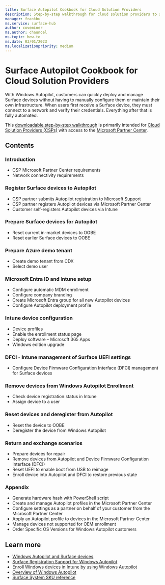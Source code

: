 ```yaml
---
title: Surface Autopilot Cookbook for Cloud Solution Providers
description: Step-by-step walkthrough for cloud solution providers to setup Windows Autopilot for customers with Surface devices
manager: frankbu
ms.service: surface-hub
author: coveminer
ms.author: chauncel
ms.topic: how-to
ms.date: 03/01/2023
ms.localizationpriority: medium
---
```

# Surface Autopilot Cookbook for Cloud Solution Providers

With Windows Autopilot, customers can quickly deploy and manage Surface devices without having to manually configure them or maintain their own infrastructure. When users first receive a Surface device, they must connect to a network and verify their credentials. Everything after that is fully automated.

This [downloadable step-by-step walkthrough](/surface/media/surface-autopilot-cookbook.pdf) is primarily intended for [Cloud Solution Providers (CSPs)](/partner-center/csp-overview) with access to the [Microsoft Partner Center](https://partner.microsoft.com).

## Contents

### Introduction

- CSP Microsoft Partner Center requirements
- Network connectivity requirements

### Register Surface devices to Autopilot

- CSP partner submits Autopilot registration to Microsoft Support
- CSP partner registers Autopilot devices via Microsoft Partner Center
- Customer self-registers Autopilot devices via Intune

### Prepare Surface devices for Autopilot

- Reset current in-market devices to OOBE
- Reset earlier Surface devices to OOBE

### Prepare Azure demo tenant

- Create demo tenant from CDX
- Select demo user

<a name='aad-and-intune-setup'></a>

### Microsoft Entra ID and Intune setup

- Configure automatic MDM enrollment
- Configure company branding
- Create Microsoft Entra group for all new Autopilot devices
- Configure Autopilot deployment profile

### Intune device configuration

- Device profiles  
- Enable the enrollment status page
- Deploy software – Microsoft 365 Apps  
- Windows edition upgrade

### DFCI - Intune management of Surface UEFI settings

- Configure Device Firmware Configuration Interface (DFCI) management for Surface devices

### Remove devices from Windows Autopilot Enrollment

- Check device registration status in Intune
- Assign device to a user  

### Reset devices and deregister from Autopilot

- Reset the device to OOBE
- Deregister the device from Windows Autopilot

### Return and exchange scenarios

- Prepare devices for repair
- Remove devices from Autopilot and Device Firmware Configuration Interface (DFCI)
- Reset UEFI to enable boot from USB to reimage
- Enroll device into Autopilot and DFCI to restore previous state

### Appendix

- Generate hardware hash with PowerShell script
- Create and manage Autopilot profiles in the Microsoft Partner Center
- Configure settings as a partner on behalf of your customer from the Microsoft Partner Center
- Apply an Autopilot profile to devices in the Microsoft Partner Center
- Manage devices not supported for OEM enrollment
- Order Specific OS Versions for Windows Autopilot customers

## Learn more

- [Windows Autopilot and Surface devices](windows-autopilot-and-surface-devices.md)
- [Surface Registration Support for Windows Autopilot](surface-autopilot-registration-support.md)
- [Enroll Windows devices in Intune by using Windows Autopilot](/mem/autopilot/enrollment-autopilot)
- [Overview of Windows Autopilot](/mem/autopilot/windows-autopilot)
- [Surface System SKU reference](surface-system-sku-reference.md)
